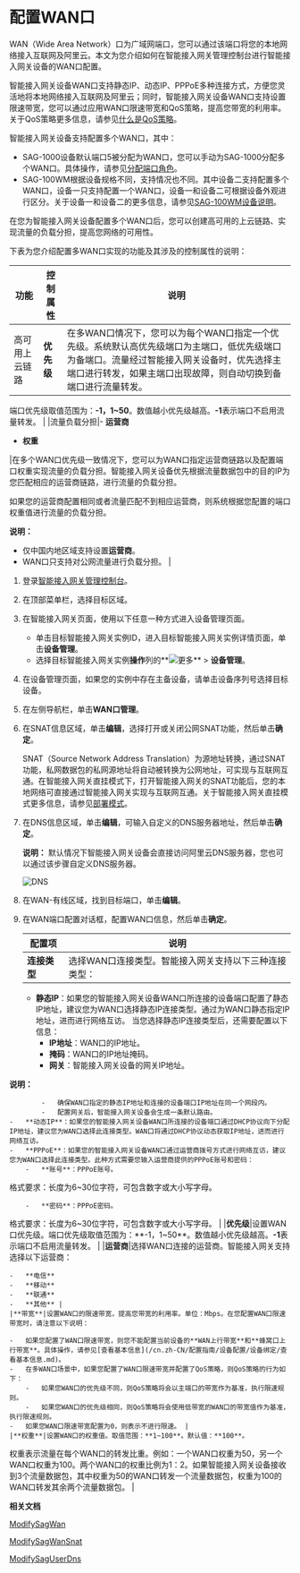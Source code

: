 # 配置WAN口

WAN（Wide Area Network）口为广域网端口，您可以通过该端口将您的本地网络接入互联网及阿里云。本文为您介绍如何在智能接入网关管理控制台进行智能接入网关设备的WAN口配置。

智能接入网关设备WAN口支持静态IP、动态IP、PPPoE多种连接方式，方便您灵活地将本地网络接入互联网及阿里云；同时，智能接入网关设备WAN口支持设置限速带宽，您可以通过应用WAN口限速带宽和QoS策略，提高您带宽的利用率。关于QoS策略更多信息，请参见[什么是QoS策略](/cn.zh-CN/配置指南/QoS策略/什么是QoS策略.md)。

智能接入网关设备支持配置多个WAN口，其中：

-   SAG-1000设备默认端口5被分配为WAN口，您可以手动为SAG-1000分配多个WAN口。具体操作，请参见[分配端口角色](/cn.zh-CN/配置指南/设备配置/设备管理/分配端口角色.md)。
-   SAG-100WM根据设备规格不同，支持情况也不同。其中设备二支持配置多个WAN口，设备一只支持配置一个WAN口，设备一和设备二可根据设备外观进行区分。关于设备一和设备二的更多信息，请参见[SAG-100WM设备说明](/cn.zh-CN/硬件手册/SAG-100WM使用说明/SAG-100WM设备说明.md)。

在您为智能接入网关设备配置多个WAN口后，您可以创建高可用的上云链路、实现流量的负载分担，提高您网络的可用性。

下表为您介绍配置多WAN口实现的功能及其涉及的控制属性的说明：

|功能|控制属性|说明|
|--|----|--|
|高可用上云链路|**优先级**|在多WAN口情况下，您可以为每个WAN口指定一个优先级。系统默认高优先级端口为主端口，低优先级端口为备端口。流量经过智能接入网关设备时，优先选择主端口进行转发，如果主端口出现故障，则自动切换到备端口进行流量转发。

端口优先级取值范围为：**-1，1~50**。数值越小优先级越高。**-1**表示端口不启用流量转发。 |
|流量负载分担|-   **运营商**
-   **权重**

|在多个WAN口优先级一致情况下，您可以为WAN口指定运营商链路以及配置端口权重实现流量的负载分担。智能接入网关设备优先根据流量数据包中的目的IP为您匹配相应的运营商链路，进行流量的负载分担。

如果您的运营商配置相同或者流量匹配不到相应运营商，则系统根据您配置的端口权重值进行流量的负载分担。

**说明：**

-   仅中国内地区域支持设置**运营商**。
-   WAN口只支持对公网流量进行负载分担。 |

1.  登录[智能接入网关管理控制台](https://smartag.console.aliyun.com)。

2.  在顶部菜单栏，选择目标区域。

3.  在智能接入网关页面，使用以下任意一种方式进入设备管理页面。

    -   单击目标智能接入网关实例ID，进入目标智能接入网关实例详情页面，单击**设备管理**。
    -   选择目标智能接入网关实例**操作**列的**![更多](https://static-aliyun-doc.oss-accelerate.aliyuncs.com/assets/img/zh-CN/2636903061/p135154.png)** \> **设备管理**。
4.  在设备管理页面，如果您的实例中存在主备设备，请单击设备序列号选择目标设备。

5.  在左侧导航栏，单击**WAN口管理**。

6.  在SNAT信息区域，单击**编辑**，选择打开或关闭公网SNAT功能，然后单击**确定**。

    SNAT（Source Network Address Translation）为源地址转换，通过SNAT功能，私网数据包的私网源地址将自动被转换为公网地址，可实现与互联网互通。在智能接入网关直挂模式下，打开智能接入网关的SNAT功能后，您的本地网络可直接通过智能接入网关实现与互联网互通。关于智能接入网关直挂模式更多信息，请参见[部署模式](/cn.zh-CN/产品简介/网络拓扑/部署模式.md)。

7.  在DNS信息区域，单击**编辑**，可输入自定义的DNS服务器地址，然后单击**确定**。

    **说明：** 默认情况下智能接入网关设备会直接访问阿里云DNS服务器，您也可以通过该步骤自定义DNS服务器。

    ![DNS](https://static-aliyun-doc.oss-accelerate.aliyuncs.com/assets/img/zh-CN/9762613061/p77458.png)

8.  在WAN-有线区域，找到目标端口，单击**编辑**。

9.  在WAN端口配置对话框，配置WAN口信息，然后单击**确定**。

    |配置项|说明|
    |---|--|
    |**连接类型**|选择WAN口连接类型。智能接入网关支持以下三种连接类型：

    -   **静态IP**：如果您的智能接入网关设备WAN口所连接的设备端口配置了静态IP地址，建议您为WAN口选择静态IP连接类型。通过为WAN口静态指定IP地址，进而进行网络互访。 当您选择静态IP连接类型后，还需要配置以下信息：
        -   **IP地址**：WAN口的IP地址。
        -   **掩码**：WAN口的IP地址掩码。
        -   **网关**：智能接入网关设备的网关IP地址。

**说明：**

            -   确保WAN口指定的静态IP地址和连接的设备端口IP地址在同一个网段内。
            -   配置网关后，智能接入网关设备会生成一条默认路由。
    -   **动态IP**：如果您的智能接入网关设备WAN口所连接的设备端口通过DHCP协议向下分配IP地址，建议您为WAN口选择此连接类型。WAN口将通过DHCP协议动态获取IP地址，进而进行网络互访。
    -   **PPPoE**：如果您的智能接入网关设备WAN口通过运营商拨号方式进行网络互访，建议您为WAN口选择此连接类型。此种方式需要您输入运营商提供的PPPoE账号和密码：
        -   **账号**：PPPoE账号。

格式要求：长度为6~30位字符，可包含数字或大小写字母。

        -   **密码**：PPPoE密码。

格式要求：长度为6~30位字符，可包含数字或大小写字母。 |
    |**优先级**|设置WAN口优先级。端口优先级取值范围为：**-1，1~50**。数值越小优先级越高。**-1**表示端口不启用流量转发。 |
    |**运营商**|选择WAN口连接的运营商。智能接入网关支持选择以下运营商：

    -   **电信**
    -   **移动**
    -   **联通**
    -   **其他** |
    |**带宽**|设置WAN口的限速带宽，提高您带宽的利用率。单位：Mbps。在您配置WAN口限速带宽时，请注意以下说明：

    -   如果您配置了WAN口限速带宽，则您不能配置当前设备的**WAN上行带宽**和**蜂窝口上行带宽**。具体操作，请参见[查看基本信息](/cn.zh-CN/配置指南/设备配置/设备绑定/查看基本信息.md)。
    -   在多WAN口场景中，如果您配置了WAN口限速带宽并配置了QoS策略，则QoS策略的行为如下：
        -   如果您WAN口的优先级不同，则QoS策略将会以主端口的带宽作为基准，执行限速规则。
        -   如果您WAN口的优先级相同，则QoS策略将会使用低带宽的WAN口的带宽值作为基准，执行限速规则。
    -   如果您WAN口限速带宽配置为0，则表示不进行限速。 |
    |**权重**|设置WAN口的权重值。取值范围：**1~100**。默认值：**100**。

权重表示流量在每个WAN口的转发比重。例如：一个WAN口权重为50，另一个WAN口权重为100。两个WAN口的权重比例为1：2。如果智能接入网关设备接收到3个流量数据包，其中权重为50的WAN口转发一个流量数据包，权重为100的WAN口转发其余两个流量数据包。 |


**相关文档**  


[ModifySagWan](/cn.zh-CN/API参考/端口配置/ModifySagWan.md)

[ModifySagWanSnat](/cn.zh-CN/API参考/端口配置/ModifySagWanSnat.md)

[ModifySagUserDns](/cn.zh-CN/API参考/智能接入网关/ModifySagUserDns.md)

